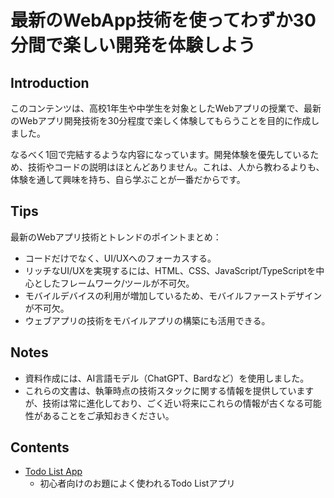 # 最新のWebApp技術を使ってわずか30分間で楽しい開発を体験しよう

## Introduction

このコンテンツは、高校1年生や中学生を対象としたWebアプリの授業で、最新のWebアプリ開発技術を30分程度で楽しく体験してもらうことを目的に作成しました。

なるべく1回で完結するような内容になっています。開発体験を優先しているため、技術やコードの説明はほとんどありません。これは、人から教わるよりも、体験を通して興味を持ち、自ら学ぶことが一番だからです。

## Tips

最新のWebアプリ技術とトレンドのポイントまとめ：

- コードだけでなく、UI/UXへのフォーカスする。
- リッチなUI/UXを実現するには、HTML、CSS、JavaScript/TypeScriptを中心としたフレームワーク/ツールが不可欠。
- モバイルデバイスの利用が増加しているため、モバイルファーストデザインが不可欠。
- ウェブアプリの技術をモバイルアプリの構築にも活用できる。

## Notes

- 資料作成には、AI言語モデル（ChatGPT、Bardなど）を使用しました。
- これらの文書は、執筆時点の技術スタックに関する情報を提供していますが、技術は常に進化しており、ごく近い将来にこれらの情報が古くなる可能性があることをご承知おきください。

## Contents

- [Todo List App](/students/1st.md)
  - 初心者向けのお題によく使われるTodo Listアプリ
